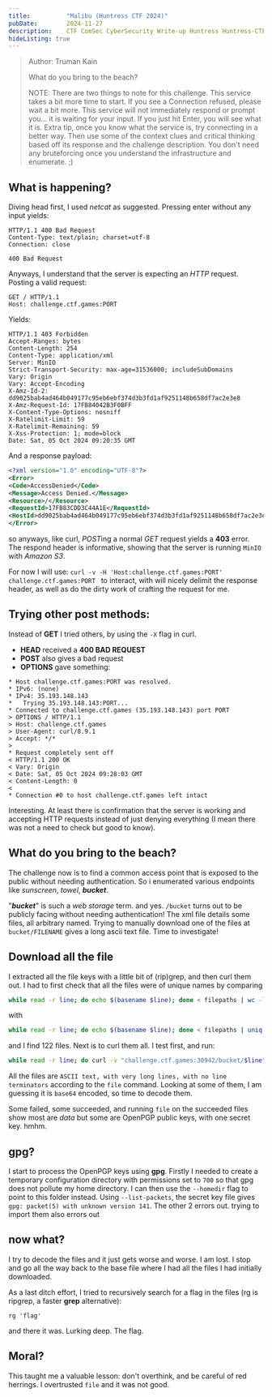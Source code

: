 ```yaml
---
title:          "Malibu (Huntress CTF 2024)"
pubDate:        2024-11-27
description:    CTF ComSec CyberSecurity Write-up Huntress Huntress-CTF-2024
hideListing: true
---
```


> Author: Truman Kain
>
> What do you bring to the beach?
>
> NOTE: There are two things to note for this challenge.
> This service takes a bit more time to start. If you see a Connection refused, please wait a bit more.
> This service will not immediately respond or prompt you... it is waiting for your input. If you just hit Enter, you will see what it is.
> Extra tip, once you know what the service is, try connecting in a better way. Then use some of the context clues and critical thinking based off its response and the challenge description. You don't need any bruteforcing once you understand the infrastructure and enumerate. ;)


## What is happening?

Diving head first, I used _netcat_ as suggested. Pressing enter without any input yields:
```
HTTP/1.1 400 Bad Request
Content-Type: text/plain; charset=utf-8
Connection: close

400 Bad Request
```
Anyways, I understand that the server is expecting an _HTTP_ request. Posting a valid request:

```http
GET / HTTP/1.1
Host: challenge.ctf.games:PORT
```

Yields:
```
HTTP/1.1 403 Forbidden
Accept-Ranges: bytes
Content-Length: 254
Content-Type: application/xml
Server: MinIO
Strict-Transport-Security: max-age=31536000; includeSubDomains
Vary: Origin
Vary: Accept-Encoding
X-Amz-Id-2: dd9025bab4ad464b049177c95eb6ebf374d3b3fd1af9251148b658df7ac2e3e8
X-Amz-Request-Id: 17FB84042B3F0BFF
X-Content-Type-Options: nosniff
X-Ratelimit-Limit: 59
X-Ratelimit-Remaining: 59
X-Xss-Protection: 1; mode=block
Date: Sat, 05 Oct 2024 09:20:35 GMT
```

And a response payload:
```xml
<?xml version="1.0" encoding="UTF-8"?>
<Error>
<Code>AccessDenied</Code>
<Message>Access Denied.</Message>
<Resource>/</Resource>
<RequestId>17FB83CDD3C44A1E</RequestId>
<HostId>dd9025bab4ad464b049177c95eb6ebf374d3b3fd1af9251148b658df7ac2e3e8</HostId>
</Error>
```

so anyways, like curl, *POST*ing a normal *GET* request yields a **403** error. The respond header is informative, showing that the server is running `MinIO` with _Amazon S3_.

For now I will use: `curl -v -H 'Host:challenge.ctf.games:PORT' challenge.ctf.games:PORT ` to interact, with will nicely delimit the response header, as well as do the dirty work of crafting the request for me.

## Trying other post methods:

Instead of **GET** I tried others, by using the `-X` flag in curl.

- **HEAD** received a **400 BAD REQUEST**
- **POST** also gives a bad request
- **OPTIONS** gave something:

```
* Host challenge.ctf.games:PORT was resolved.
* IPv6: (none)
* IPv4: 35.193.148.143
*   Trying 35.193.148.143:PORT...
* Connected to challenge.ctf.games (35.193.148.143) port PORT
> OPTIONS / HTTP/1.1
> Host: challenge.ctf.games
> User-Agent: curl/8.9.1
> Accept: */*
>
* Request completely sent off
< HTTP/1.1 200 OK
< Vary: Origin
< Date: Sat, 05 Oct 2024 09:28:03 GMT
< Content-Length: 0
<
* Connection #0 to host challenge.ctf.games left intact
```

Interesting. At least there is confirmation that the server is working and accepting HTTP requests instead of just denying everything (I mean there was not a need to check but good to know).

## What do you bring to the beach?

The challenge now is to find a common access point that is exposed to the public without needing authentication. So i enumerated various endpoints like _sunscreen_, _towel_, ***bucket***.

"***bucket***" is such a _web storage_ term. and yes. `/bucket` turns out to be publicly facing without needing authentication! The xml file details some files, all arbitrary named. Trying to manually download one of the files at `bucket/FILENAME` gives a long ascii text file. Time to investigate!

## Download all the file

I extracted all the file keys with a little bit of (rip)grep, and then curl them out. I had to first check that all the files were of unique names by comparing

```sh
while read -r line; do echo $(basename $line); done < filepaths | wc -l
```

with

```sh
while read -r line; do echo $(basename $line); done < filepaths | uniq | wc -l
```

and I find 122 files. Next is to curl them all. I test first, and run:

```sh
while read -r line; do curl -v "challenge.ctf.games:30942/bucket/$line" -o "files/$(basename $line)"; done < filepaths
```

All the files are `ASCII text, with very long lines, with no line terminators` according to the `file` command. Looking at some of them, I am guessing it is `base64` encoded, so time to decode them.

Some failed, some succeeded, and running `file` on the succeeded files show most are _data_ but some are OpenPGP public keys, with one secret key. hmhm.

## gpg?

I start to process the OpenPGP keys using **gpg**. Firstly I needed to create a temporary configuration directory with permissions set to `700` so that gpg does not pollute my home directory. I can then use the `--homedir` flag to point to this folder instead. Using `--list-packets`, the secret key file gives `gpg: packet(5) with unknown version 141`. The other 2 errors out. trying to import them also errors out

## now what?

I try to decode the files and it just gets worse and worse. I am lost. I stop and go all the way back to the base file where I had all the files I had initially downloaded.

As a last ditch effort, I tried to recursively search for a flag in the files (rg is ripgrep, a faster **grep** alternative):

```
rg 'flag'
```

and there it was. Lurking deep. The flag.


## Moral?

This taught me a valuable lesson: don't overthink, and be careful of red herrings. I overtrusted `file` and it was not good.

